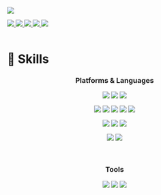 <img src="https://capsule-render.vercel.app/api?type=transparent&theme=tokyonight&height=100&section=header&text=LEE JIAN&fontSize=100&animation=twinkling&fontAlign=24&fontAlignY=70" /><br>

<a href="https://huggingface.co/jian1114">
    <img src="https://img.shields.io/badge/Hugging Face-FDD21E?style=flat-square&logo=HuggoingFace&logoColor=black"/>
</a>
<a href="https://www.notion.so/JIAN-LEE-test-b25e5d3330274e35a7cb9a76944f7c87?pvs=4">
    <img src="https://img.shields.io/badge/Notion-000000?style=flat-square&logo=Notion&logoColor=white"/>
</a>
<a href="https://mail.google.com/mail/?view=cm&amp;fs=1&amp;to=ehdms1114@gmail.com">
    <img src="https://img.shields.io/badge/gmail-EA4335?style=flat-square&logo=gmail&logoColor=white"/>
</a>
<a href="https://instagram.com/jjan_lee?igshid=MmIzYWVlNDQ5Yg==">
    <span><img src="https://img.shields.io/badge/instagram-E4405F?style=flat-square&logo=instagram&logoColor=white"></span>
</a>
<a href="https://jiandata.tistory.com/">
    <span><img src="https://img.shields.io/badge/Tistory-000000?style=flat-square&logo=tistory&logoColor=white"></span>
</a>
<br><br>


# 💪 Skills 
<div align="center">

### <b> Platforms & Languages </b>

<span><img src="https://img.shields.io/badge/Python-3776AB?style=for-the-badge&logo=Python&logoColor=white"></span>
<span><img src="https://img.shields.io/badge/HTML5-E34F26?style=for-the-badge&logo=HTML5&logoColor=white"></span>
<span><img src="https://img.shields.io/badge/CSS3-1572B6?style=for-the-badge&logo=CSS3&logoColor=white"></span>

<span><img src="https://img.shields.io/badge/numpy-013243?style=for-the-badge&logo=numpy&logoColor=white"></span>
<span><img src="https://img.shields.io/badge/pandas-150458?style=for-the-badge&logo=pandas&logoColor=white"></span>
<span><img src="https://img.shields.io/badge/pytorch-EE4C2C?style=for-the-badge&logo=pytorch&logoColor=white"></span>
<span><img src="https://img.shields.io/badge/Keras-D00000?style=for-the-badge&logo=Keras&logoColor=white"></span>
<span><img src="https://img.shields.io/badge/selenium-43B02A?style=for-the-badge&logo=selenium&logoColor=white"></span>

<span><img src="https://img.shields.io/badge/openai-412991?style=for-the-badge&logo=openai&logoColor=white"></span>
<span><img src="https://img.shields.io/badge/fastapi-009688?style=for-the-badge&logo=fastapi&logoColor=white"></span>
<span><img src="https://img.shields.io/badge/django-092E20?style=for-the-badge&logo=django&logoColor=white"></span>


<span><img src="https://img.shields.io/badge/amazon ec2-FF9900?style=for-the-badge&logo=amazonec2&logoColor=white"></span>
<span><img src="https://img.shields.io/badge/amazon aws-232F3E?style=for-the-badge&logo=amazonaws&logoColor=white"></span>

<br>

### <b> Tools </b>
<span><img src="https://img.shields.io/badge/GitHub-181717?style=for-the-badge&logo=GitHub&logoColor=white"></span>
<span><img src="https://img.shields.io/badge/VScode-007ACC?style=for-the-badge&logo=visualstudiocode&logoColor=white"></span>
<span><img src="https://img.shields.io/badge/colab-F9AB00?style=for-the-badge&logo=googlecolab&logoColor=white"></span>

<br>





# 


<!-- 

![Top Langs](https://github-readme-stats.vercel.app/api/top-langs/?username=jian1114&layout=compact&theme=tokyonight)

![Jian's GitHub stats](https://github-readme-stats.vercel.app/api?username=jian1114&theme=tokyonight&show_icons=true) -->

</div>